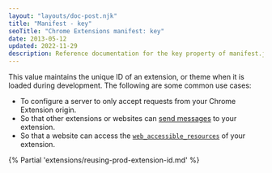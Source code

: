 ```yaml
---
layout: "layouts/doc-post.njk"
title: "Manifest - key"
seoTitle: "Chrome Extensions manifest: key"
date: 2013-05-12
updated: 2022-11-29
description: Reference documentation for the key property of manifest.json.
---
```


This value maintains the unique ID of an extension, or theme when it is loaded
during development. The following are some common use cases:

- To configure a server to only accept requests from your Chrome Extension origin.
- So that other extensions or websites can [send messages][doc-external-msg] to your extension.
- So that a website can access the [`web_accessible_resources`][doc-war] of your extension.

{% Partial 'extensions/reusing-prod-extension-id.md' %}

[doc-external-msg]: /docs/extensions/mv3/messaging/#external-webpage
[doc-war]: /docs/extensions/mv3/manifest/web_accessible_resources/

